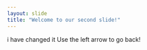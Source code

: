 ```yaml
---
layout: slide
title: "Welcome to our second slide!"
---
```

i have changed it
Use the left arrow to go back!
